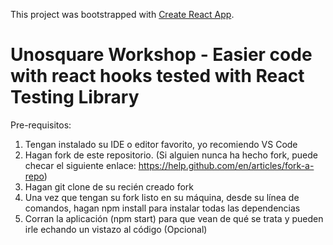 This project was bootstrapped with [Create React App](https://github.com/facebook/create-react-app).

# Unosquare Workshop - Easier code with react hooks tested with React Testing Library

Pre-requisitos:
1) Tengan instalado su IDE o editor favorito, yo recomiendo VS Code
2) Hagan fork de este repositorio. (Si alguien nunca ha hecho fork, puede checar el siguiente enlace: https://help.github.com/en/articles/fork-a-repo)
3) Hagan git clone de su recién creado fork
4) Una vez que tengan su fork listo en su máquina, desde su línea de comandos, hagan npm install para instalar todas las dependencias
5) Corran la aplicación (npm start) para que vean de qué se trata y pueden irle echando un vistazo al código (Opcional)
